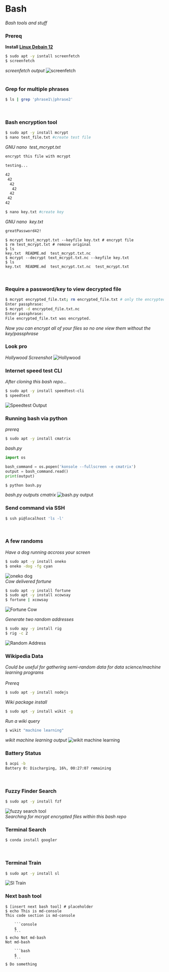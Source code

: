# Bash
*Bash tools and stuff*
&nbsp;    


### **Prereq**
**Install [Linux Debain 12](https://cdimage.debian.org/debian-cd/current-live/amd64/iso-hybrid/)**
```sh
$ sudo apt -y isntall screenfetch
$ screenfetch
```
*screenfetch output*
![screenfetch](screenfetch.png)  
&nbsp; 
### **Grep for multiple phrases**
```bash
$ ls | grep 'phrase1\|phrase2' 
```
&nbsp;
### **Bash encryption tool**
```bash
$ sudo apt -y install mcrypt
$ nano test_file.txt #create test file
```
*GNU nano &nbsp;test_mcrypt.txt*
```bash
encrypt this file with mcrypt

testing...

42
 42
  42
   42
  42
 42
42
```
```bash
$ nano key.txt #create key
```
*GNU nano &nbsp;key.txt*
```bash
greatPassword42!
```
```console
$ mcrypt test_mcrypt.txt --keyfile key.txt # encrypt file 
$ rm test_mcrypt.txt # remove original
$ ls
key.txt  README.md  test_mcrypt.txt.nc
$ mcrypt --decrypt text_mcrypt.txt.nc --keyfile key.txt
$ ls
key.txt  README.md  test_mcrypt.txt.nc  test_mcrypt.txt  
```
&nbsp;
### **Require a password/key to view decrypted file**
```bash
$ mcrypt encrypted_file.txt; rm encrypted_file.txt # only the encrypted file remains
Enter passphrase:
$ mcrypt -d encrypted_file.txt.nc
Enter passphrase: 
File encrypted_file.txt was encrypted.
```
*Now you can encrypt all of your files so no one view them without the key/passphrase* 
&nbsp;  
### **Look pro**
*Hollywood Screenshot*
![Hollywood](hollywood.gif)
&nbsp;   
### **Internet speed test CLI**
*After cloning this bash repo...*
```sh
$ sudo apt -y install speedtest-cli
$ speedtest
```
![Speedtest Output](speedtest.png)
&nbsp;   
### **Running bash via python**
*prereq*
```sh
$ sudo apt -y install cmatrix
```
*bash.py*
```python
import os

bash_command = os.popen('konsole --fullscreen -e cmatrix')
output = bash_command.read()
print(output)
```
```sh
$ python bash.py
```
*bash.py outputs cmatrix*
![bash.py output](cmatrix.gif)
&nbsp;   
### **Send command via SSH**
```sh
$ ssh pi@localhost 'ls -l'
```
&nbsp;   
### **A few randoms**
*Have a dog running accross your screen*
```sh
$ sudo apt -y install oneko
$ oneko -dog -fg cyan
```
![oneko dog](oneko_dog.gif)  
*Cow delivered fortune*
```sh
$ sudo apt -y install fortune 
$ sudo apt -y install xcowsay
$ fortune | xcowsay
```
![Fortune Cow](fortune_cow.png)  

*Generate two random addresses*
```bash
$ sudo apy -y install rig
$ rig -c 2
```
![Random Address](random_address.png)
&nbsp;   
### **Wikipedia Data**
_Could be useful for gathering semi-random data for data science/machine learning programs_  
&nbsp;  
*Prereq*
```bash
$ sudo apt -y install nodejs
```
*Wiki package install*
```bash
$ sudo apt -y install wikit -g
```
*Run a wiki query*
```bash
$ wikit "machine learning"
```
*wikit machine learning output*
![wikit machine learning](wikit.png)
&nbsp;  

### **Battery Status**
```sh
$ acpi -b
Battery 0: Discharging, 16%, 00:27:07 remaining
```
&nbsp;  
### **Fuzzy Finder Search**
```sh
$ sudo apt -y install fzf
```
![fuzzy search tool](fzf.png)
&nbsp;  
*Searching for mcrypt encrypted files within this bash repo*
&nbsp;  
### **Terminal Search**
```sh
$ conda install googler
```
&nbsp;
### **Terminal Train**
```sh
$ sudo apt -y install sl 
```
![Sl Train](sl_train.png)
&nbsp;
### **Next bash tool**
```console
$ [insert next bash tool] # placeholder
$ echo This is md-console
This code section is md-console 

    ```console
    $
    ```
$ echo Not md-bash
Not md-bash 

    ```bash
    $ 
    ```
$ Do something
```
